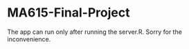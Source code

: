 # MA615-Final-Project
The app can run only after running the server.R.
Sorry for the inconvenience.
